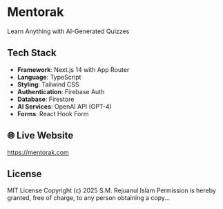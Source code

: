 # Mentorak 
Learn Anything with AI-Generated Quizzes


## Tech Stack

- **Framework**: Next.js 14 with App Router
- **Language**: TypeScript
- **Styling**: Tailwind CSS
- **Authentication**: Firebase Auth
- **Database**: Firestore
- **AI Services**: OpenAI API (GPT-4)
- **Forms**: React Hook Form

## 🌐 Live Website
https://mentorak.com


## License
MIT License
Copyright (c) 2025 S.M. Rejuanul Islam
Permission is hereby granted, free of charge, to any person obtaining a copy...

